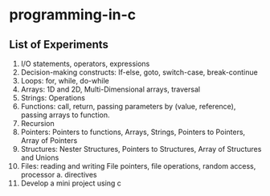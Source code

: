 # programming-in-c

## List of Experiments

1. I/O statements, operators, expressions
2. Decision-making constructs: If-else, goto, switch-case, break-continue
3. Loops: for, while, do-while
4. Arrays: 1D and 2D, Multi-Dimensional arrays, traversal
5. Strings: Operations
6. Functions: call, return, passing parameters by (value, reference), passing arrays to function.
7. Recursion
8. Pointers: Pointers to functions, Arrays, Strings, Pointers to Pointers, Array of Pointers
9. Structures: Nester Structures, Pointers to Structures, Array of Structures and Unions
10. Files: reading and writing File pointers, file operations, random access, processor a. directives
11. Develop a mini project using c